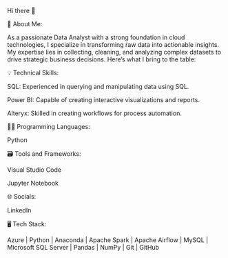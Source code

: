 Hi there 👋

🌟 About Me:

As a passionate Data Analyst with a strong foundation in cloud technologies, I specialize in transforming raw data into actionable insights. My expertise lies in collecting, cleaning, and analyzing complex datasets to drive strategic business decisions. Here’s what I bring to the table:

💡 Technical Skills:

SQL: Experienced in querying and manipulating data using SQL.

Power BI: Capable of creating interactive visualizations and reports.

Alteryx: Skilled in creating workflows for process automation.


👨‍💻 Programming Languages:

Python

🗃️ Tools and Frameworks:

Visual Studio Code

Jupyter Notebook

🌐 Socials:

LinkedIn

🖥️ Tech Stack:

Azure | Python | Anaconda | Apache Spark | Apache Airflow | MySQL | Microsoft SQL Server | Pandas | NumPy | Git | GitHub
